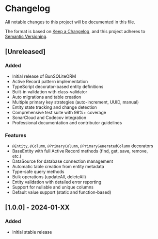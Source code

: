 # Changelog

All notable changes to this project will be documented in this file.

The format is based on [Keep a Changelog](https://keepachangelog.com/en/1.0.0/),
and this project adheres to [Semantic Versioning](https://semver.org/spec/v2.0.0.html).

## [Unreleased]

### Added
- Initial release of BunSQLiteORM
- Active Record pattern implementation
- TypeScript decorator-based entity definitions
- Built-in validation with class-validator
- Auto migrations and table creation
- Multiple primary key strategies (auto-increment, UUID, manual)
- Entity state tracking and change detection
- Comprehensive test suite with 98%+ coverage
- SonarCloud and Codecov integration
- Professional documentation and contributor guidelines

### Features
- `@Entity`, `@Column`, `@PrimaryColumn`, `@PrimaryGeneratedColumn` decorators
- BaseEntity with full Active Record methods (find, get, save, remove, etc.)
- DataSource for database connection management
- Automatic table creation from entity metadata
- Type-safe query methods
- Bulk operations (updateAll, deleteAll)
- Entity validation with detailed error reporting
- Support for nullable and unique columns
- Default value support (static and function-based)

## [1.0.0] - 2024-01-XX

### Added
- Initial stable release